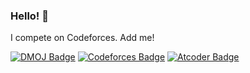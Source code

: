 ### Hello! 👋

I compete on Codeforces. Add me!

[![DMOJ Badge](https://crackersamdjam.ca/badges/DMOJ/crackersamdjam)](https://www.dmoj.ca/user/crackersamdjam)
[![Codeforces Badge](https://crackersamdjam.ca/badges/Codeforces/crackersamdjam)](https://codeforces.com/profile/crackersamdjam)
[![Atcoder Badge](https://crackersamdjam.ca/badges/Atcoder/crackersamdjam)](https://atcoder.jp/users/crackersamdjam)
